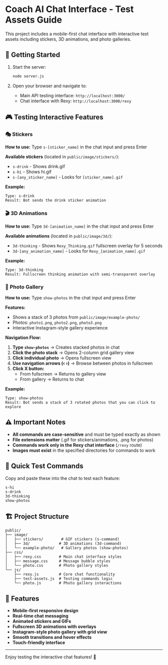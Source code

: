 # Coach AI Chat Interface - Test Assets Guide

This project includes a mobile-first chat interface with interactive test assets including stickers, 3D animations, and photo galleries.

## 🚀 Getting Started

1. Start the server:
   ```bash
   node server.js
   ```

2. Open your browser and navigate to:
   - Main API testing interface: `http://localhost:3000/`
   - Chat interface with Rexy: `http://localhost:3000/rexy`

## 🎮 Testing Interactive Features

### 🎭 Stickers

**How to use:** Type `s-[sticker_name]` in the chat input and press Enter

**Available stickers** (located in `public/image/stickers/`):
- `s-drink` - Shows drink.gif
- `s-hi` - Shows hi.gif  
- `s-[any_sticker_name]` - Looks for `[sticker_name].gif`

**Example:**
```
Type: s-drink
Result: Bot sends the drink sticker animation
```

### 🎬 3D Animations

**How to use:** Type `3d-[animation_name]` in the chat input and press Enter

**Available animations** (located in `public/image/3d/`):
- `3d-thinking` - Shows `Rexy_Thinking.gif` fullscreen overlay for 5 seconds
- `3d-[any_animation_name]` - Looks for `Rexy_[animation_name].gif`

**Example:**
```
Type: 3d-thinking
Result: Fullscreen thinking animation with semi-transparent overlay
```

### 📸 Photo Gallery

**How to use:** Type `show-photos` in the chat input and press Enter

**Features:**
- Shows a stack of 3 photos from `public/image/example-photo/`
- Photos: `photo1.png`, `photo2.png`, `photo3.png`
- Interactive Instagram-style gallery experience

**Navigation Flow:**
1. **Type `show-photos`** → Creates stacked photos in chat
2. **Click the photo stack** → Opens 2-column grid gallery view
3. **Click individual photo** → Opens fullscreen view
4. **Use navigation arrows (‹ ›)** → Browse between photos in fullscreen
5. **Click X button:**
   - From fullscreen → Returns to gallery view
   - From gallery → Returns to chat

**Example:**
```
Type: show-photos
Result: Bot sends a stack of 3 rotated photos that you can click to explore
```

## ⚠️ Important Notes

- **All commands are case-sensitive** and must be typed exactly as shown
- **File extensions matter** (.gif for stickers/animations, .png for photos)
- **Commands work only in the Rexy chat interface** (`/rexy` route)
- **Images must exist** in the specified directories for commands to work

## 🎯 Quick Test Commands

Copy and paste these into the chat to test each feature:

```
s-hi
s-drink
3d-thinking
show-photos
```

## 🏗️ Project Structure

```
public/
├── image/
│   ├── stickers/        # GIF stickers (s-command)
│   ├── 3d/             # 3D animations (3d-command)
│   └── example-photo/   # Gallery photos (show-photos)
├── css/
│   ├── rexy.css        # Main chat interface styles
│   ├── message.css     # Message bubble styles
│   └── photo.css       # Photo gallery styles
└── js/
    ├── rexy.js         # Core chat functionality
    ├── test-assets.js  # Testing commands logic
    └── photo.js        # Photo gallery interactions
```

## 🎨 Features

- **Mobile-first responsive design**
- **Real-time chat messaging**
- **Animated stickers and GIFs**
- **Fullscreen 3D animations with overlays**
- **Instagram-style photo gallery with grid view**
- **Smooth transitions and hover effects**
- **Touch-friendly interface**

---

Enjoy testing the interactive chat features! 🎉
